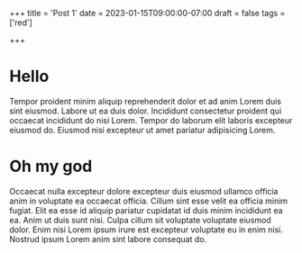 +++
title = 'Post 1'
date = 2023-01-15T09:00:00-07:00
draft = false
tags = ['red']


+++

# Hello
Tempor proident minim aliquip reprehenderit dolor et ad anim Lorem duis sint eiusmod. Labore ut ea duis dolor. Incididunt consectetur proident qui occaecat incididunt do nisi Lorem. Tempor do laborum elit laboris excepteur eiusmod do. Eiusmod nisi excepteur ut amet pariatur adipisicing Lorem.
# Oh my god
Occaecat nulla excepteur dolore excepteur duis eiusmod ullamco officia anim in voluptate ea occaecat officia. Cillum sint esse velit ea officia minim fugiat. Elit ea esse id aliquip pariatur cupidatat id duis minim incididunt ea ea. Anim ut duis sunt nisi. Culpa cillum sit voluptate voluptate eiusmod dolor. Enim nisi Lorem ipsum irure est excepteur voluptate eu in enim nisi. Nostrud ipsum Lorem anim sint labore consequat do.
